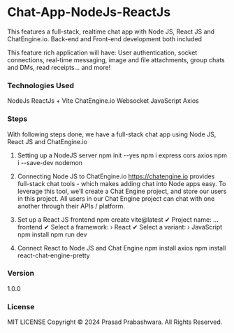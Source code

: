 # Chat-App-NodeJs-ReactJs
This features a full-stack, realtime chat app with Node JS, React JS and ChatEngine.io. Back-end and Front-end development both included

This feature rich application will have: User authentication, socket connections, real-time messaging, image and file attachments, group chats and DMs, read receipts… and more!

### Technologies Used
NodeJs
ReactJs + Vite
ChatEngine.io
Websocket
JavaScript
Axios

### Steps
With following steps done, we have a full-stack chat app using Node JS, React JS and ChatEngine.io

1. Setting up a NodeJS server
		npm init --yes
		npm i express cors axios
		npm i --save-dev nodemon
	
2. Connecting Node JS to ChatEngine.io
		https://chatengine.io provides full-stack chat tools - which makes adding chat into Node apps easy.
		To leverage this tool, we’ll create a Chat Engine project, and store our users in this project. All users in our Chat Engine project can chat with one another through their APIs / platform.

3. Set up a React JS frontend
		npm create vite@latest
		✔ Project name: … frontend
		✔ Select a framework: › React
		✔ Select a variant: › JavaScript
		npm install 
		npm run dev

4. Connect React to Node JS and Chat Engine
		npm install axios
		npm install react-chat-engine-pretty

### Version 
1.0.0	

### License
MIT LICENSE
Copyright &copy; 2024 Prasad Prabashwara. All Rights Reserved.
